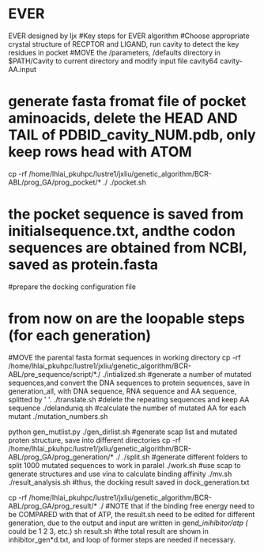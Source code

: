 # EVER
EVER designed by ljx
#Key steps for EVER algorithm
#Choose appropriate crystal structure of RECPTOR and LIGAND, run cavity to detect the key residues in pocket
#MOVE the /parameters, /defaults directory in $PATH/Cavity to current directory and modify input file
cavity64 cavity-AA.input
# generate fasta fromat file of pocket aminoacids, delete the HEAD AND TAIL of PDBID_cavity_NUM.pdb, only keep rows head with ATOM
cp -rf /home/lhlai_pkuhpc/lustre1/jxliu/genetic_algorithm/BCR-ABL/prog_GA/prog_pocket/* ./
./pocket.sh
# the pocket sequence is saved from initialsequence.txt, andthe codon sequences are obtained from NCBI, saved as protein.fasta
#prepare the docking configuration file
# from now on are the loopable steps (for each generation) 
#MOVE the parental fasta format sequences in working directory
cp -rf /home/lhlai_pkuhpc/lustre1/jxliu/genetic_algorithm/BCR-ABL/pre_sequence/script/*./
./intialized.sh
#generate a number of mutated sequences,and convert the DNA sequences to protein sequences, save in generation_all, with DNA sequence, RNA sequence and AA sequence, splitted by ' '.
./translate.sh
#delete the repeating sequences and keep AA sequence
./delanduniq.sh
#calculate the number of mutated AA for each mutant
./mutation_numbers.sh

python gen_mutlist.py
./gen_dirlist.sh
#generate scap list and mutated proten structure, save into different directories
cp -rf /home/lhlai_pkuhpc/lustre1/jxliu/genetic_algorithm/BCR-ABL/prog_GA/prog_generation/* ./
./split.sh
#generate different folders to split 1000 mutated sequences to work in paralel
./work.sh
#use scap to generate structures and use vina to calculate binding affinity
./mv.sh
./result_analysis.sh
#thus, the docking result saved in dock_generation.txt

cp -rf /home/lhlai_pkuhpc/lustre1/jxliu/genetic_algorithm/BCR-ABL/prog_GA/prog_result/* ./
#NOTE that if the binding free energy need to be COMPARED with that of ATP, the result.sh need to be edited for different generation, due to the output and input are written in gen*d_inihibitor/atp (* could be 1 2 3, etc.)
sh result.sh
#the total result are shown in inhibitor_gen*d.txt, and loop of former steps are needed if necessary.
